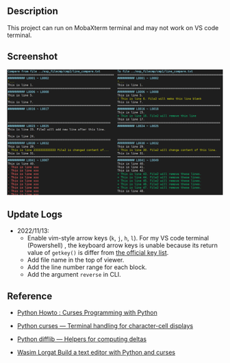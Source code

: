 ## Description

This project can run on MobaXterm terminal and may not work on VS code terminal. 

## Screenshot

![Example](img/README/Example.png)

## Update Logs

- 2022/11/13: 
  - Enable vim-style arrow keys (`k`, `j`, `h`, `l`). For my VS code terminal (Powershell) , the keyboard arrow keys is unable because its return value of `getkey()` is differ from [the official key list](https://docs.python.org/3.8/library/curses.html#curses.ncurses_version).
  - Add file name in the top of viewer.
  - Add the line number range for each block. 
  - Add the argument `reverse` in CLI.



## Reference

- [Python Howto : Curses Programming with Python](https://docs.python.org/3.8/howto/curses.html)

- [Python curses — Terminal handling for character-cell displays](https://docs.python.org/3.8/library/curses.html#curses.resize_term)

- [Python difflib — Helpers for computing deltas](https://docs.python.org/3/library/difflib.html#difflib.context_diff)

- [Wasim Lorgat Build a text editor with Python and curses](https://wasimlorgat.com/posts/editor.html#scroll-the-window-to-the-cursor)

